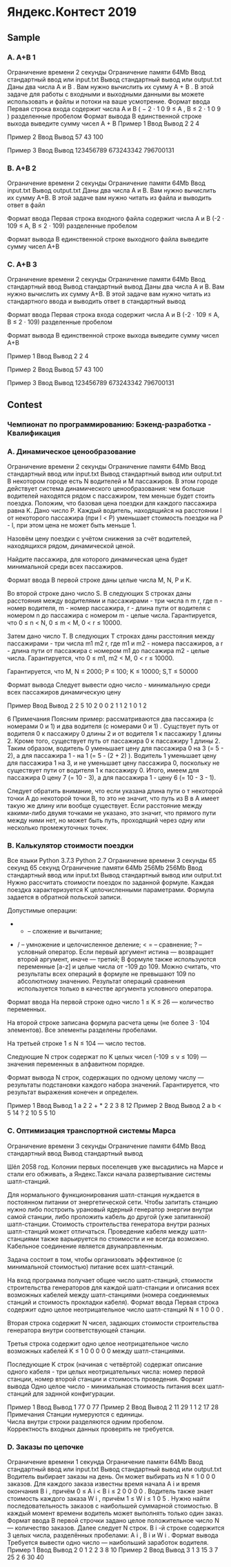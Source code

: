 # Яндекс.Контест 2019
## Sample
### A. A+B 1
Ограничение времени	2 секунды
Ограничение памяти	64Mb
Ввод	стандартный ввод или input.txt
Вывод	стандартный вывод или output.txt
Даны два числа 
A
 и 
B
. Вам нужно вычислить их сумму 
A
+
B
. В этой задаче для работы с входными и выходными данными вы можете использовать и файлы и потоки на ваше усмотрение.
Формат ввода
Первая строка входа содержит числа 
A
 и 
B
 (
−
2
⋅
1
0
9
≤
A
,
B
≤
2
⋅
1
0
9
) разделенные пробелом
Формат вывода
В единственной строке выхода выведите сумму чисел 
A
+
B
Пример 1
Ввод	Вывод
2 2
4

Пример 2
Ввод	Вывод
57 43
100

Пример 3
Ввод	Вывод
123456789 673243342
796700131

### B. A+B 2
Ограничение времени	2 секунды
Ограничение памяти	64Mb
Ввод	input.txt
Вывод	output.txt
Даны два числа A и B. Вам нужно вычислить их сумму A+B. В этой задаче вам нужно читать из файла и выводить ответ в файл

Формат ввода
Первая строка входного файла содержит числа A и B (-2 ⋅ 109 ≤ A, B ≤ 2 ⋅ 109) разделенные пробелом

Формат вывода
В единственной строке выходного файла выведите сумму чисел A+B

### C. A+B 3
Ограничение времени	2 секунды
Ограничение памяти	64Mb
Ввод	стандартный ввод
Вывод	стандартный вывод
Даны два числа A и B. Вам нужно вычислить их сумму A+B. В этой задаче вам нужно читать из стандартного ввода и выводить ответ в стандартный вывод

Формат ввода
Первая строка входа содержит числа A и B (-2 ⋅ 109 ≤ A, B ≤ 2 ⋅ 109) разделенные пробелом

Формат вывода
В единственной строке выхода выведите сумму чисел A+B

Пример 1
Ввод	Вывод
2 2
4

Пример 2
Ввод	Вывод
57 43
100

Пример 3
Ввод	Вывод
123456789 673243342
796700131

## Contest
### Чемпионат по программированию: Бэкенд-разработка - Квалификация

### A. Динамическое ценообразование
Ограничение времени	2 секунды
Ограничение памяти	64Mb
Ввод	стандартный ввод или input.txt
Вывод	стандартный вывод или output.txt
В некотором городе есть N водителей и M пассажиров. В этом городе действует система динамического ценообразования: чем больше водителей находятся рядом с пассажиром, тем меньше будет стоить поездка. Положим, что базовая цена поездки для каждого пассажира равна K. Дано число P. Каждый водитель, находящийся на расстоянии l от некоторого пассажира (при l < P) уменьшает стоимость поездки на P - l, при этом цена не может быть меньше 1.

Назовём цену поездки с учётом снижения за счёт водителей, находящихся рядом, динамической ценой.

Найдите пассажира, для которого динамическая цена будет минимальной среди всех пассажиров.

Формат ввода
В первой строке даны целые числа M, N, P и K.

Во второй строке дано число S. В следующих S строках даны расстояния между водителями и пассажирами - три числа n m r, где n - номер водителя, m - номер пассажира, r - длина пути от водителя с номером n до пассажира с номером m - целые числа. Гарантируется, что 0 ≤ n < N, 0 ≤ m < M, 0 < r ≤ 10000.

Затем дано число T. В следующих T строках даны расстояния между пассажирами - три числа m1 m2 r, где m1 и m2 - номера пассажиров, а r - длина пути от пассажира с номером m1 до пассажира m2 - целые числа. Гарантируется, что 0 ≤ m1, m2 < M, 0 < r ≤ 10000.

Гарантируется, что M, N ≤ 2000; P ≤ 100; K ≤ 10000; S,T ≤ 50000

Формат вывода
Следует вывести одно число - минимальную среди всех пассажиров динамическую цену

Пример
Ввод	Вывод
2 2 5 10
2
0 0 2
1 1 2
1
0 1 2

6
Примечания
Поясним пример: рассматриваются два пассажира (с номерами 0 и 1) и два водителя (с номерами 0 и 1) . Сущствует путь от водителя 0 к пассажиру 0 длины 2 и от водителя 1 к пассажиру 1 длины 2. Кроме того, существует путь от пассажира 0 к пассажиру 1 длины 2. Таким образом, водитель 0 уменьшает цену для пассажира 0 на 3 (= 5 - 2), а для пассажира 1 - на 1 (= 5 - (2 + 2) ). Водитель 1 уменьшает цену для пассажира 1 на 3, и не уменьшает цену пассажира 0, поскольку не существует пути от водителя 1 к пассажиру 0. Итого, имеем для пассажира 0 цену 7 (= 10 - 3), а для пассажира 1 - цену 6 (= 10 - 3 - 1).

Следует обратить внимание, что если указана длина пути о т некоторой точки А до некоторой точки В, то это не значит, что путь из В в А имеет такую же длину или вообще существует. Если расстояние между какими-либо двумя точками не указано, это значит, что прямого пути между ними нет, но может быть путь, проходящий через одну или несколько промежуточных точек.

### B. Калькулятор стоимости поездки
Все языки	Python 3.7.3	Python 2.7
Ограничение времени	3 секунды	65 секунд	65 секунд
Ограничение памяти	64Mb	256Mb	256Mb
Ввод	стандартный ввод или input.txt
Вывод	стандартный вывод или output.txt
Нужно рассчитать стоимости поездок по заданной формуле. Каждая поездка характеризуется K целочисленными параметрами. Формула задается в обратной польской записи.

Допустимые операции:

+ - – сложение и вычитание;
* / – умножение и целочисленное деление;
< = – сравнение;
? – условный оператор. Если первый аргумент истина — возвращает второй аргумент, иначе — третий;
В формуле также используются переменные [a-z] и целые числа от -109 до 109.
Можно считать, что результаты всех операций в формуле не превышают 109 по абсолютному значению. Результат операций сравнения используется только в качестве аргумента условного оператора.

Формат ввода
На первой строке одно число 1 ≤ K ≤ 26 — количество переменных.

На второй строке записана формула расчета цены (не более 3 ⋅ 104 элементов). Все элементы разделены пробелами.

На третьей строке 1 ≤ N ≤ 104 — число тестов.

Следующие N строк содержат по K целых чисел (-109 ≤ v ≤ 109) — значения переменных в алфавитном порядке.

Формат вывода
N строк, содержащих по одному целому числу — результаты подстановки каждого набора значений. Гарантируется, что результат выражения конечен и определен.

Пример 1
Ввод	Вывод
1
a 2 2 + *
2
2
3
8
12
Пример 2
Ввод	Вывод
2
a b < 5 14 ?
2
10 5
5 10

### C. Оптимизация транспортной системы Марса

Ограничение времени	3 секунды
Ограничение памяти	64Mb
Ввод	стандартный ввод
Вывод	стандартный вывод

Шёл 2058 год. Колонии первых поселенцев уже высадились на Марсе и стали его обживать, а Яндекс.Такси начала развертывание системы шатл-станций.  

Для нормального функционирования шатл-станция нуждается в постоянном питании от энергетической сети. Чтобы запитать станцию нужно либо построить урановый ядерный генератор энергии внутри самой станции, либо проложить кабель до другой (уже запитанной) шатл-станции. Стоимость строительства генератора внутри разных шатл-станций может отличаться. Проведение кабеля между шатл-станциями также варьируется по стоимости и не всегда возможно. Кабельное соединение является двунаправленным.  

Задача состоит в том, чтобы организовать эффективное (с минимальной стоимостью) питание всех шатл-станций.  

На вход программа получает общее число шатл-станций, стоимости строительства генераторов для каждой шатл-станции и описания всех возможных кабелей между шатл-станциями (номера соединяемых станций и стоимость прокладки кабеля).
Формат ввода
Первая строка содержит одно целое неотрицательное число шатл-станций 
N
≤
1
0
0
0
.  

Вторая строка содержит 
N
 чисел, задающих стоимости строительства генератора внутри соответствующей станции.  

Третья строка содержит одно целое неотрицательное число возможных кабелей 
K
≤
1
0
0
0
0
0
между шатл-станциями.  

Последующие 
K
 строк (начиная с четвёртой) содержат описание одного кабеля - три целых неотрицательных числа: номер первой станции, номер второй станции и стоимость проведения.
Формат вывода
Одно целое число - минимальная стоимость питания всех шатл-станций для заднной конфигурации.

Пример 1
Ввод	Вывод
1
77
0
77
Пример 2
Ввод	Вывод
2
11 29
1
1 2 17
28
Примечания
Станции нумеруются с единицы.  
Числа внутри строки разделяются одним пробелом.  
Корректность входных данных проверять не требуется.


### D. Заказы по цепочке
Ограничение времени	1 секунда
Ограничение памяти	64Mb
Ввод	стандартный ввод или input.txt
Вывод	стандартный вывод или output.txt
Водитель выбирает заказы на день. Он может выбирать из 
N
≤
1
0
0
0
 заказов. Для каждого заказа известны время начала 
A
i
 и время окончания 
B
i
, причём 
0
≤
A
i
<
B
i
≤
2
0
0
0
0
. Водитель также знает стоимость каждого заказа 
W
i
, причём 
1
≤
W
i
≤
1
0
5
. Нужно найти последовательность заказов с наибольшей суммарной стоимостью. В каждый момент времени водитель может выполнять только один заказ.
Формат ввода
В первой строчки задано целое положительное число 
N
 — количество заказов. Далее следует 
N
 строк. В 
i
-й строке содержится 3 целых числа, разделённых пробелами: 
A
i
, 
B
i
 и 
W
i
.
Формат вывода
Требуется вывести одно число — наибольший заработок водителя.
Пример 1
Ввод	Вывод
2
0 1 2 
2 3 8
10
Пример 2
Ввод	Вывод
3
1 3 15
3 7 25
2 6 30
40
